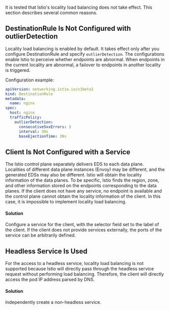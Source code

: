 It is tested that Istio's locality load balancing does not take effect. This section describes several common reasons.

## DestinationRule Is Not Configured with outlierDetection

Locality load balancing is enabled by default. It takes effect only after you configure DestinationRule and specify `outlierDetection`. The configurations enable Istio to perceive whether endpoints are abnormal. When endpoints in the current locality are abnormal, a failover to endpoints in another locality is triggered.

Configuration example:

```yaml
apiVersion: networking.istio.io/v1beta1
kind: DestinationRule
metadata:
  name: nginx
spec:
  host: nginx
  trafficPolicy:
    outlierDetection:
      consecutive5xxErrors: 3
      interval: 30s
      baseEjectionTime: 30s
```

## Client Is Not Configured with a Service

The Istio control plane separately delivers EDS to each data plane. Localities of different data plane instances (Envoy) may be different, and the generated EDSs may also be different. Istio will obtain the locality information of the data planes. To be specific, Istio finds the region, zone, and other information stored on the endpoints corresponding to the data planes. If the client does not have any service, no endpoint is available and the control plane cannot obtain the locality information of the client. In this case, it is impossible to implement locality load balancing.

#### Solution
Configure a service for the client, with the selector field set to the label of the client. If the client does not provide services externally, the ports of the service can be arbitrarily defined.

## Headless Service Is Used

For the access to a headless service, locality load balancing is not supported because Istio will directly pass through the headless service request without performing load balancing. Therefore, the client will directly access the pod IP address parsed by DNS.

#### Solution
Independently create a non-headless service.
